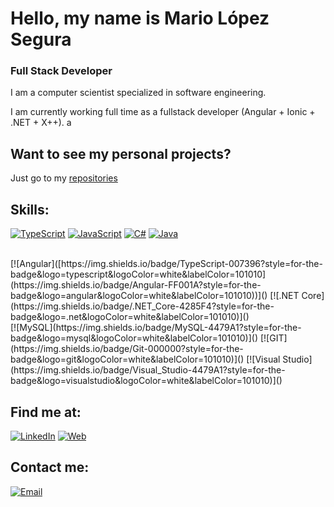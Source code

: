 # Hello, my name is Mario López Segura
### Full Stack Developer

I am a computer scientist specialized in software engineering.

I am currently working full time as a fullstack developer (Angular + Ionic  + .NET  + X++).
a

## Want to see my personal projects?

Just go to my [repositories](https://github.com/mlopezsegura?tab=repositories)

## Skills:
[![TypeScript](https://img.shields.io/badge/TypeScript-007396?style=for-the-badge&logo=typescript&logoColor=white&labelColor=101010)]()
[![JavaScript](https://img.shields.io/badge/JavaScript-F7DF1E?style=for-the-badge&logo=javascript&logoColor=white&labelColor=101010)]()
[![C#](https://img.shields.io/badge/C_Sharp-9288FB?style=for-the-badge&logo=csharp&logoColor=white&labelColor=101010)]()
[![Java](https://img.shields.io/badge/Java-FF001A?style=for-the-badge&logo=java&logoColor=white&labelColor=101010)]()

</br>
[![Angular]([https://img.shields.io/badge/TypeScript-007396?style=for-the-badge&logo=typescript&logoColor=white&labelColor=101010](https://img.shields.io/badge/Angular-FF001A?style=for-the-badge&logo=angular&logoColor=white&labelColor=101010))]()
[![.NET Core](https://img.shields.io/badge/.NET_Core-4285F4?style=for-the-badge&logo=.net&logoColor=white&labelColor=101010)]()

</br>
[![MySQL](https://img.shields.io/badge/MySQL-4479A1?style=for-the-badge&logo=mysql&logoColor=white&labelColor=101010)]()
[![GIT](https://img.shields.io/badge/Git-000000?style=for-the-badge&logo=git&logoColor=white&labelColor=101010)]()
[![Visual Studio](https://img.shields.io/badge/Visual_Studio-4479A1?style=for-the-badge&logo=visualstudio&logoColor=white&labelColor=101010)]()

## Find me at:

[![LinkedIn](https://img.shields.io/badge/LinkedIn-Mario_Lopez-0077B5?style=for-the-badge&logo=linkedin&logoColor=white&labelColor=101010)](https://es.linkedin.com/in/mario-l%C3%B3pez-segura-68865512a)
[![Web](https://img.shields.io/badge/My_Website-14a1f0?style=for-the-badge&logo=dev.to&logoColor=white&labelColor=101010)](https://mlopezsegura.github.io)

## Contact me:

[![Email](https://img.shields.io/badge/mariok32@hotmail.com-my_personal_email-D14836?style=for-the-badge&logo=gmail&logoColor=white&labelColor=101010)](mailto:mariok32@hotmail.com)
